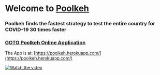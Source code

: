 # Welcome to [Poolkeh](https://poolkeh.herokuapp.com/)

### Poolkeh finds the fastest strategy to test the entire country for COVID-19 30 times faster



### [GOTO Poolkeh Online Application](https://poolkeh.herokuapp.com/)

The App is at:
[https://poolkeh.herokuapp.com/](https://poolkeh.herokuapp.com/)


[![Watch the video](https://i.imgur.com/GeYuCnd.png)](https://www.youtube.com/watch?v=bdOnsvsVUGE)


